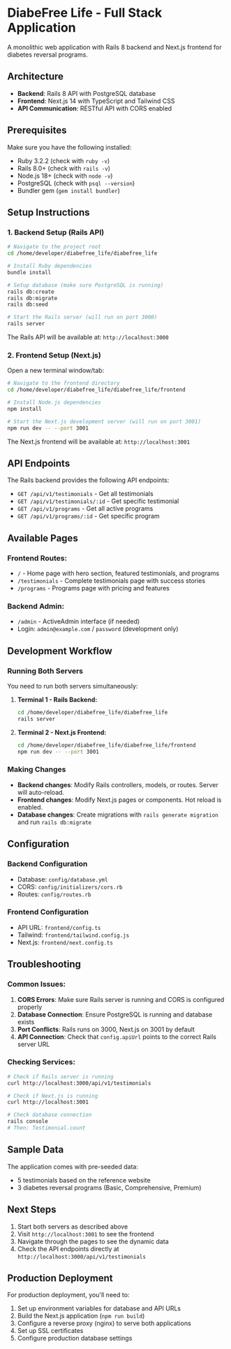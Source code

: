 # DiabeFree Life - Full Stack Application

A monolithic web application with Rails 8 backend and Next.js frontend for diabetes reversal programs.

## Architecture

- **Backend**: Rails 8 API with PostgreSQL database
- **Frontend**: Next.js 14 with TypeScript and Tailwind CSS
- **API Communication**: RESTful API with CORS enabled

## Prerequisites

Make sure you have the following installed:
- Ruby 3.2.2 (check with `ruby -v`)
- Rails 8.0+ (check with `rails -v`)
- Node.js 18+ (check with `node -v`)
- PostgreSQL (check with `psql --version`)
- Bundler gem (`gem install bundler`)

## Setup Instructions

### 1. Backend Setup (Rails API)

```bash
# Navigate to the project root
cd /home/developer/diabefree_life/diabefree_life

# Install Ruby dependencies
bundle install

# Setup database (make sure PostgreSQL is running)
rails db:create
rails db:migrate
rails db:seed

# Start the Rails server (will run on port 3000)
rails server
```

The Rails API will be available at: `http://localhost:3000`

### 2. Frontend Setup (Next.js)

Open a new terminal window/tab:

```bash
# Navigate to the frontend directory
cd /home/developer/diabefree_life/diabefree_life/frontend

# Install Node.js dependencies
npm install

# Start the Next.js development server (will run on port 3001)
npm run dev -- --port 3001
```

The Next.js frontend will be available at: `http://localhost:3001`

## API Endpoints

The Rails backend provides the following API endpoints:

- `GET /api/v1/testimonials` - Get all testimonials
- `GET /api/v1/testimonials/:id` - Get specific testimonial
- `GET /api/v1/programs` - Get all active programs
- `GET /api/v1/programs/:id` - Get specific program

## Available Pages

### Frontend Routes:
- `/` - Home page with hero section, featured testimonials, and programs
- `/testimonials` - Complete testimonials page with success stories
- `/programs` - Programs page with pricing and features

### Backend Admin:
- `/admin` - ActiveAdmin interface (if needed)
- Login: `admin@example.com` / `password` (development only)

## Development Workflow

### Running Both Servers

You need to run both servers simultaneously:

1. **Terminal 1 - Rails Backend:**
   ```bash
   cd /home/developer/diabefree_life/diabefree_life
   rails server
   ```

2. **Terminal 2 - Next.js Frontend:**
   ```bash
   cd /home/developer/diabefree_life/diabefree_life/frontend
   npm run dev -- --port 3001
   ```

### Making Changes

- **Backend changes**: Modify Rails controllers, models, or routes. Server will auto-reload.
- **Frontend changes**: Modify Next.js pages or components. Hot reload is enabled.
- **Database changes**: Create migrations with `rails generate migration` and run `rails db:migrate`

## Configuration

### Backend Configuration
- Database: `config/database.yml`
- CORS: `config/initializers/cors.rb`
- Routes: `config/routes.rb`

### Frontend Configuration
- API URL: `frontend/config.ts`
- Tailwind: `frontend/tailwind.config.js`
- Next.js: `frontend/next.config.ts`

## Troubleshooting

### Common Issues:

1. **CORS Errors**: Make sure Rails server is running and CORS is configured properly
2. **Database Connection**: Ensure PostgreSQL is running and database exists
3. **Port Conflicts**: Rails runs on 3000, Next.js on 3001 by default
4. **API Connection**: Check that `config.apiUrl` points to the correct Rails server URL

### Checking Services:

```bash
# Check if Rails server is running
curl http://localhost:3000/api/v1/testimonials

# Check if Next.js is running
curl http://localhost:3001

# Check database connection
rails console
# Then: Testimonial.count
```

## Sample Data

The application comes with pre-seeded data:
- 5 testimonials based on the reference website
- 3 diabetes reversal programs (Basic, Comprehensive, Premium)

## Next Steps

1. Start both servers as described above
2. Visit `http://localhost:3001` to see the frontend
3. Navigate through the pages to see the dynamic data
4. Check the API endpoints directly at `http://localhost:3000/api/v1/testimonials`

## Production Deployment

For production deployment, you'll need to:
1. Set up environment variables for database and API URLs
2. Build the Next.js application (`npm run build`)
3. Configure a reverse proxy (nginx) to serve both applications
4. Set up SSL certificates
5. Configure production database settings
